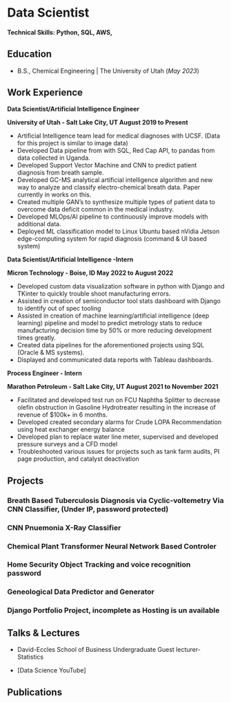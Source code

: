 # Data Scientist

#### Technical Skills: Python, SQL, AWS, 

## Education 			        		
- B.S., Chemical Engineering | The University of Utah (_May 2023_)

## Work Experience

**Data Scientist/Artificial Intelligence Engineer**

**University of Utah - Salt Lake City, UT August 2019 to Present**

-	Artificial Intelligence team lead for medical diagnoses with UCSF. (Data for this project is similar to image data)
-	Developed Data pipeline from with SQL, Red Cap API, to pandas from data collected in Uganda.
-	Developed Support Vector Machine and CNN to predict patient diagnosis from breath sample.
-	Developed GC-MS analytical artificial intelligence algorithm and new way to analyze and classify electro-chemical breath data. Paper currently in works on this.
-	Created multiple GAN’s to synthesize multiple types of patient data to overcome data deficit common in the medical industry. 
-	Developed MLOps/AI pipeline to continuously improve models with additional data.
-	Deployed ML classification model to Linux Ubuntu based nVidia Jetson edge-computing system for rapid diagnosis (command & UI based system)

**Data Scientist/Artificial Intelligence -Intern**

**Micron Technology - Boise, ID May 2022 to August 2022**

-	Developed custom data visualization software in python with Django and TKinter to quickly trouble shoot manufacturing errors.
-	Assisted in creation of semiconductor tool stats dashboard with Django to identify out of spec tooling
-	Assisted in creation of machine learning/artificial intelligence (deep learning) pipeline and model to predict metrology stats to reduce manufacturing decision time by 50% or more reducing development times greatly.
-	Created data pipelines for the aforementioned projects using SQL (Oracle & MS systems).
-	Displayed and communicated data reports with Tableau dashboards.

**Process Engineer - Intern**

**Marathon Petroleum - Salt Lake City, UT August 2021 to November 2021**

-	Facilitated and developed test run on FCU Naphtha Splitter to decrease olefin obstruction in Gasoline Hydrotreater resulting in the increase of revenue of $100k+ in 6 months.
-	Developed created secondary alarms for Crude LOPA Recommendation using heat exchanger energy balance
-	Developed plan to replace water line meter, supervised and developed pressure surveys and a CFD model
-	Troubleshooted various issues for projects such as tank farm audits, PI page production, and catalyst deactivation


## Projects
### Breath Based Tuberculosis Diagnosis via Cyclic-voltemetry Via CNN Classifier, (Under IP, password protected)

### CNN Pnuemonia X-Ray Classifier

### Chemical Plant Transformer Neural Network Based Controler

### Home Security Object Tracking and voice recognition password

### Geneological Data Predictor and Generator

### Django Portfolio Project, incomplete as Hosting is un available

## Talks & Lectures
- David-Eccles School of Business Undergraduate Guest lecturer- Statistics

- [Data Science YouTube]

## Publications

